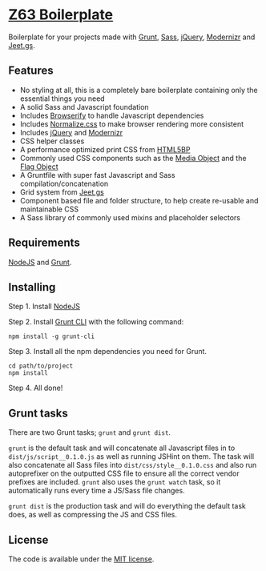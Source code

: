 # [Z63 Boilerplate](http://zerosixthree.se)

Boilerplate for your projects made with [Grunt](http://gruntjs.com/), [Sass](http://sass-lang.com/), [jQuery](http://jquery.com//), [Modernizr](http://modernizr.com/) and [Jeet.gs](http://jeet.gs/).

## Features

* No styling at all, this is a completely bare boilerplate containing only the essential things you need
* A solid Sass and Javascript foundation
* Includes [Browserify](http://browserify.org/) to handle Javascript dependencies
* Includes [Normalize.css](http://necolas.github.com/normalize.css/) to make browser rendering more consistent
* Includes [jQuery](https://jquery.com/) and [Modernizr](http://modernizr.com/)
* CSS helper classes
* A performance optimized print CSS from [HTML5BP](https://github.com/h5bp/html5-boilerplate)
* Commonly used CSS components such as the [Media Object](http://www.stubbornella.org/content/2010/06/25/the-media-object-saves-hundreds-of-lines-of-code/) and the [Flag Object](http://goo.gl/YR3ffA)
* A Gruntfile with super fast Javascript and Sass compilation/concatenation
* Grid system from [Jeet.gs](http://jeet.gs/)
* Component based file and folder structure, to help create re-usable and maintainable CSS
* A Sass library of commonly used mixins and placeholder selectors

## Requirements

[NodeJS](http://nodejs.org/) and [Grunt](http://gruntjs.com/).

## Installing

Step 1. Install [NodeJS](http://nodejs.org/download/)

Step 2. Install [Grunt CLI](http://gruntjs.com/getting-started) with the following command:
```shell
npm install -g grunt-cli
```

Step 3. Install all the npm dependencies you need for Grunt.
```shell
cd path/to/project
npm install
```

Step 4. All done!

## Grunt tasks

There are two Grunt tasks; `grunt` and `grunt dist`.

`grunt` is the default task and will concatenate all Javascript files in to `dist/js/script__0.1.0.js` as well as running JSHint on them. The task will also concatenate all Sass files into `dist/css/style__0.1.0.css` and also run autoprefixer on the outputted CSS file to ensure all the correct vendor prefixes are included. `grunt` also uses the `grunt watch` task, so it automatically runs every time a JS/Sass file changes.

`grunt dist` is the production task and will do everything the default task does, as well as compressing the JS and CSS files.

## License

The code is available under the [MIT license](LICENSE.txt).